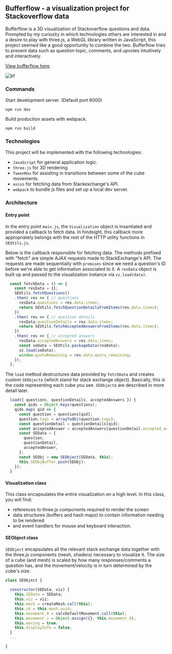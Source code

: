 ## Bufferflow - a visualization project for Stackoverflow data

Bufferflow is a 3D visualization of Stackoverflow questions and data. Prompted by my curiosity in which technologies others are interested in and a desire to play with three.js, a WebGL library written in JavaScript, this project seemed like a good opportunity to combine the two. Bufferflow tries to present data such as question topic, comments, and upvotes intuitively and interactively.

[View bufferflow here](https://bf.sksea.me).  

![bf](https://raw.githubusercontent.com/sksea/i/master/bufferflow/bf.gif)

### Commands
Start development server. (Default port 8000)
```
npm run dev
```

Build production assets with webpack.
```
npm run build
```

### Technologies

This project will be implemented with the following technologies:

- `JavaScript` for general application logic.
- `three.js` for 3D rendering.
- `TweenMax` for assisting in transitions between some of the cube movements.
- `axios` for fetching data from Stackexchange's API.
- `webpack` to bundle js files and set up a local dev server.

### Architecture

#### Entry point

In the entry point `main.js`, the `Visualization` object is insantiated and provided a callback to fetch data. In hindsight, this callback more appropriately belongs with the rest of the HTTP utility functions in `SEUtils.js`.

Below is the callback responsible for fetching data. The methods prefixed with "fetch" are simple AJAX requests made to StackExchange's API. The requests are made sequentially with `promises` since we need a question's ID before we're able to get information associated to it. A `resData` object is built up and passed to the visualization instance via `vz.load(data)`.

```js
  const fetchData = () => {
    const resData = {};
    SEUtils.fetchQuestions()
    .then( res => { // questions
      resData.questions = res.data.items;
      return SEUtils.fetchQuestionDetailsFromItems(res.data.items);
    })
    .then( res => { // question details
      resData.questionDetails = res.data.items;
      return SEUtils.fetchAcceptedAnswersFromItems(res.data.items);
    })
    .then( res => { // accepted answers
      resData.acceptedAnswers = res.data.items;
      const seData = SEUtils.packageData(resData);
      vz.load(seData);
      window.quotaRemaining = res.data.quota_remaining;
    });
  };
```

The `load` method destructures data provided by `fetchData` and creates custom `SEObject`s (which stand for stack exchange object). Basically, this is the code representing each cube you see. `SEObject`s are described in more detail later.

```js
  load({ questions, questionDetails, acceptedAnswers }) {
    const qids = Object.keys(questions);
    qids.map( qid => {
      const question = questions[qid];
      question.tags = arrayToObj(question.tags);
      const questionDetail = questionDetails[qid];
      const acceptedAnswer = acceptedAnswers[questionDetail.accepted_answer_id];
      const SEData = {
        question,
        questionDetail,
        acceptedAnswer,
      };
      const SEObj = new SEObject(SEData, this);
      this.SEObjBuffer.push(SEObj);
    });
  }
```

#### Visualization class

This class encapsulates the entire visualization on a high level. In this class, you will find: 
- references to three.js components required to render the screen
- data structures (buffers and hash maps) to contain information needing to be rendered
- and event handlers for mouse and keyboard interaction.


#### SEObject class

`SEObject` encapsulates all the relevant stack exchange data together with the three.js components (mesh, shaders) necessary to visualize it. The size of a cube (and mesh) is scaled by how many responses/comments a question has, and the movement/velocity is in turn determined by the cube's size.

```js
class SEObject {
  
  constructor(SEData, viz) {
    this.SEData = SEData;
    this.viz = viz;
    this.mesh = createMesh.call(this);
    this.id = this.mesh.uuid;
    this.movement_0 = calcDefaultMovement.call(this);
    this.movement_c = Object.assign({}, this.movement_0);
    this.moving = true;
    this.displayInfo = false;
  }
  ...

}
```
